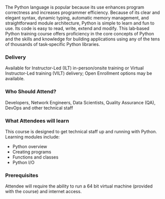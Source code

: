 <!-- Python Foundation -->

The Python language is popular because its use enhances program correctness and increases programmer efficiency. Because of its clear and elegant syntax, dynamic typing, automatic memory management, and straightforward module architecture, Python is simple to learn and fun to use. Its code is easy to read, write, extend and modify. This lab‐based Python training course offers proficiency in the core concepts of Python and the skills and knowledge for building applications using any of the tens of thousands of task‐specific Python libraries.


### Delivery

Available for Instructor-Led (ILT) in-person/onsite training or Virtual Instructor-Led training (VILT) delivery; Open Enrollment options may be available.


### Who Should Attend?

Developers, Network Engineers, Data Scientists, Quality Assurance (QA), DevOps and other technical staff


### What Attendees will learn

This course is designed to get technical staff up and running with Python. Learning modules include:

- Python overview
- Creating programs
- Functions and classes
- Python I/O


### Prerequisites

Attendee will require the ability to run a 64 bit virtual machine (provided with the course) and internet access.

